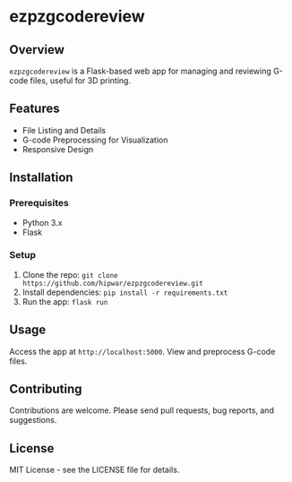 # ezpzgcodereview

## Overview
`ezpzgcodereview` is a Flask-based web app for managing and reviewing G-code files, useful for 3D printing.

## Features
- File Listing and Details
- G-code Preprocessing for Visualization
- Responsive Design

## Installation

### Prerequisites
- Python 3.x
- Flask

### Setup
1. Clone the repo: `git clone https://github.com/hipwar/ezpzgcodereview.git`
2. Install dependencies: `pip install -r requirements.txt`
3. Run the app: `flask run`

## Usage
Access the app at `http://localhost:5000`. View and preprocess G-code files.

## Contributing
Contributions are welcome. Please send pull requests, bug reports, and suggestions.

## License
MIT License - see the LICENSE file for details.
